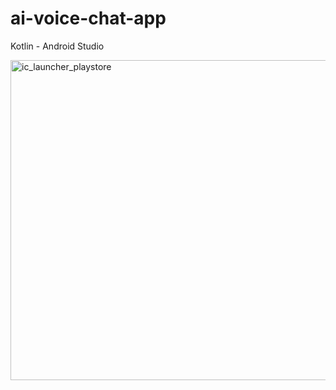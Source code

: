 # ai-voice-chat-app
Kotlin - Android Studio

<img width="512" height="512" alt="ic_launcher_playstore" src="https://github.com/user-attachments/assets/de7d5bc7-9236-4613-8ddf-0b93e3b29e0b" />

